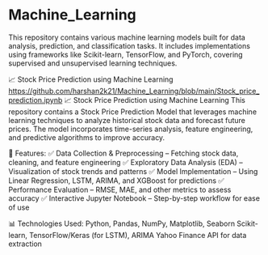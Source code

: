 # Machine_Learning
This repository contains various machine learning models built for data analysis, prediction, and classification tasks. It includes implementations using frameworks like Scikit-learn, TensorFlow, and PyTorch, covering supervised and unsupervised learning techniques.

📈 Stock Price Prediction using Machine Learning
https://github.com/harshan2k21/Machine_Learning/blob/main/Stock_price_prediction.ipynb
📈 Stock Price Prediction using Machine Learning
This repository contains a Stock Price Prediction Model that leverages machine learning techniques to analyze historical stock data and forecast future prices. The model incorporates time-series analysis, feature engineering, and predictive algorithms to improve accuracy.

🔹 Features:
✅ Data Collection & Preprocessing – Fetching stock data, cleaning, and feature engineering
✅ Exploratory Data Analysis (EDA) – Visualization of stock trends and patterns
✅ Model Implementation – Using Linear Regression, LSTM, ARIMA, and XGBoost for predictions
✅ Performance Evaluation – RMSE, MAE, and other metrics to assess accuracy
✅ Interactive Jupyter Notebook – Step-by-step workflow for ease of use

📊 Technologies Used:
Python, Pandas, NumPy, Matplotlib, Seaborn
Scikit-learn, TensorFlow/Keras (for LSTM), ARIMA
Yahoo Finance API for data extraction


